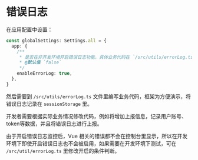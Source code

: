 # 错误日志 <Badge type="pro" text="专业版" />

在应用配置中设置：

```ts {2-8}
const globalSettings: Settings.all = {
  app: {
    /**
     * 是否在非开发环境开启错误日志功能，具体业务代码在 `/src/utils/errorLog.ts`
     * @默认值 `false`
     */
    enableErrorLog: true,
  },
}
```

然后需要到 `/src/utils/errorLog.ts` 文件里编写业务代码，框架为方便演示，将错误日志记录在 `sessionStorage` 里。

开发者需要根据实际业务情况修改代码，例如将增加上报信息，记录用户账号、token等数据，并且将错误日志进行上报。

由于开启错误日志监控后，Vue 相关的错误都不会在控制台里显示，所以在开发环境下即使开启错误日志也不会被启用，如果需要在开发环境下测试，可在 `/src/util/errorLog.ts` 里修改开启的条件判断。
